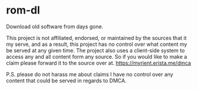 # rom-dl
Download old software from days gone.

This project is not affiliated, endorsed, or maintained by the sources that it my serve, and as a result, this project has no control over what content my be served at any given time.
The project also uses a client-side system to access any and all content form any source. So if you would like to make a claim please forward it to the source over at. https://myrient.erista.me/dmca

P.S. please do not harass me about claims I have no control over any content that could be served in regards to DMCA.
